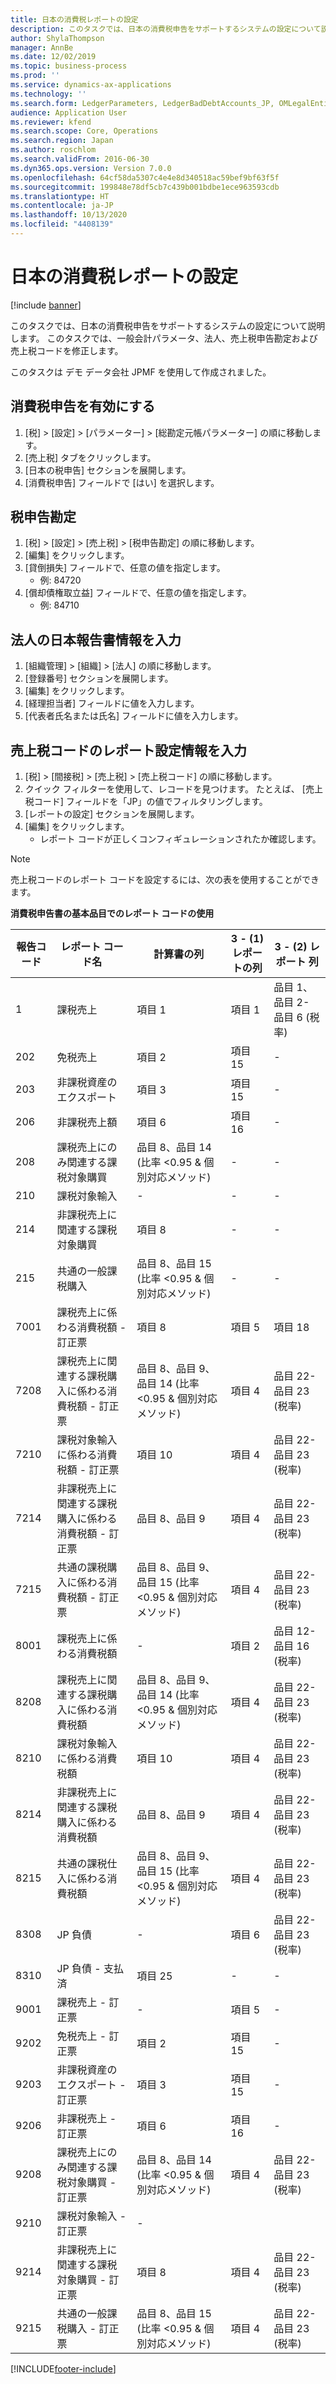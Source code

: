 ```yaml
---
title: 日本の消費税レポートの設定
description: このタスクでは、日本の消費税申告をサポートするシステムの設定について説明します。
author: ShylaThompson
manager: AnnBe
ms.date: 12/02/2019
ms.topic: business-process
ms.prod: ''
ms.service: dynamics-ax-applications
ms.technology: ''
ms.search.form: LedgerParameters, LedgerBadDebtAccounts_JP, OMLegalEntity, TaxTable
audience: Application User
ms.reviewer: kfend
ms.search.scope: Core, Operations
ms.search.region: Japan
ms.author: roschlom
ms.search.validFrom: 2016-06-30
ms.dyn365.ops.version: Version 7.0.0
ms.openlocfilehash: 64cf58da5307c4e4e8d340518ac59bef9bf63f5f
ms.sourcegitcommit: 199848e78df5cb7c439b001bdbe1ece963593cdb
ms.translationtype: HT
ms.contentlocale: ja-JP
ms.lasthandoff: 10/13/2020
ms.locfileid: "4408139"
---
```

# <a name="setup-japan-consumption-tax-report"></a>日本の消費税レポートの設定

[!include [banner](../../includes/banner.md)]

このタスクでは、日本の消費税申告をサポートするシステムの設定について説明します。 このタスクでは、一般会計パラメータ、法人、売上税申告勘定および売上税コードを修正します。 

このタスクは デモ データ会社 JPMF を使用して作成されました。




## <a name="enable-the-consumption-tax-report"></a>消費税申告を有効にする
1. [税] > [設定] > [パラメーター] > [総勘定元帳パラメーター] の順に移動します。
2. [売上税] タブをクリックします。
3. [日本の税申告] セクションを展開します。
4. [消費税申告] フィールドで [はい] を選択します。

## <a name="tax-reporting-accounts"></a>税申告勘定
1. [税] > [設定] > [売上税] > [税申告勘定] の順に移動します。
2. [編集] をクリックします。
3. [貸倒損失] フィールドで、任意の値を指定します。
    * 例: 84720  
4. [償却債権取立益] フィールドで、任意の値を指定します。
    * 例: 84710  

## <a name="enter-japan-reporting-information-for-a-legal-entity"></a>法人の日本報告書情報を入力
1. [組織管理] > [組織] > [法人] の順に移動します。
2. [登録番号] セクションを展開します。
3. [編集] をクリックします。
4. [経理担当者] フィールドに値を入力します。
5. [代表者氏名または氏名] フィールドに値を入力します。

## <a name="enter-report-setup-information-for-a-sales-tax-code"></a>売上税コードのレポート設定情報を入力
1. [税] > [間接税] > [売上税] > [売上税コード] の順に移動します。
2. クイック フィルターを使用して、レコードを見つけます。 たとえば、 [売上税コード] フィールドを「JP」の値でフィルタリングします。
3. [レポートの設定] セクションを展開します。
4. [編集] をクリックします。
    * レポート コードが正しくコンフィギュレーションされたか確認します。 
    
  > [!NOTE] 
  > 売上税コードのレポート コードを設定するには、次の表を使用することができます。     
 
**消費税申告書の基本品目でのレポート コードの使用**

| **報告コード** | **レポート コード名**                                                               | **計算書の列**                                  | **3 - (1) レポートの列**  | **3 - (2) レポート** **列**         |
|--------------------|---------------------------------------------------------------------------------------|---------------------------------------------------------------|----------------------------|----------------------------------------|
| 1                  | 課税売上                                                                         | 項目 1                                                        | 項目 1                     | 品目 1、品目 2- 品目 6 (税率) |
| 202                | 免税売上                                                                    | 項目 2                                                        | 項目 15                    | \-                                     |
| 203                | 非課税資産のエクスポート                                                         | 項目 3                                                        | 項目 15                    | \-                                     |
| 206                | 非課税売上額                                                                     | 項目 6                                                        | 項目 16                    | \-                                     |
| 208                | 課税売上にのみ関連する課税対象購買                                        | 品目 8、品目 14 (比率 \<0.95 & 個別対応メソッド)         | \-                         | \-                                     |
| 210                | 課税対象輸入                                                                        | \-                                                            | \-                         | \-                                     |
| 214                | 非課税売上に関連する課税対象購買                                         | 項目 8                                                        | \-                         | \-                                     |
| 215                | 共通の一般課税購入                                                     | 品目 8、品目 15 (比率 \<0.95 & 個別対応メソッド)         | \-                         | \-                                     |
| 7001               | 課税売上に係わる消費税額 - 訂正票                                 | 項目 8                                                        | 項目 5                     | 項目 18                                |
| 7208               | 課税売上に関連する課税購入に係わる消費税額 - 訂正票     | 品目 8、品目 9、品目 14 (比率 \<0.95 & 個別対応メソッド)  | 項目 4                     | 品目 22- 品目 23 (税率)         |
| 7210               | 課税対象輸入に係わる消費税額 - 訂正票                                | 項目 10                                                       | 項目 4                     | 品目 22- 品目 23 (税率)         |
| 7214               | 非課税売上に関連する課税購入に係わる消費税額 - 訂正票 | 品目 8、品目 9                                                | 項目 4                     | 品目 22- 品目 23 (税率)         |
| 7215               | 共通の課税購入に係わる消費税額 - 訂正票                    | 品目 8、品目 9、品目 15 (比率 \<0.95 & 個別対応メソッド) | 項目 4                     | 品目 22- 品目 23 (税率)         |
| 8001               | 課税売上に係わる消費税額                                               | \-                                                            | 項目 2                     | 品目 12- 品目 16 (税率)       |
| 8208               | 課税売上に関連する課税購入に係わる消費税額                   | 品目 8、品目 9、品目 14 (比率 \<0.95 & 個別対応メソッド) | 項目 4                     | 品目 22- 品目 23 (税率)         |
| 8210               | 課税対象輸入に係わる消費税額                                              | 項目 10                                                       | 項目 4                     | 品目 22- 品目 23 (税率)         |
| 8214               | 非課税売上に関連する課税購入に係わる消費税額               | 品目 8、品目 9                                                | 項目 4                     | 品目 22- 品目 23 (税率)         |
| 8215               | 共通の課税仕入に係わる消費税額                                  | 品目 8、品目 9、品目 15 (比率 \<0.95 & 個別対応メソッド) | 項目 4                     | 品目 22- 品目 23 (税率)         |
| 8308               | JP 負債                                                                               | \-                                                            | 項目 6                     | 品目 22- 品目 23 (税率)         |
| 8310               | JP 負債 - 支払済                                                                        | 項目 25                                                       | \-                         | \-                                     |
| 9001               | 課税売上 - 訂正票                                                           | \-                                                            | 項目 5                     | \-                                     |
| 9202               | 免税売上 - 訂正票                                                      | 項目 2                                                        | 項目 15                    | \-                                     |
| 9203               | 非課税資産のエクスポート - 訂正票                                           | 項目 3                                                        | 項目 15                    | \-                                     |
| 9206               | 非課税売上 - 訂正票                                                       | 項目 6                                                        | 項目 16                    | \-                                     |
| 9208               | 課税売上にのみ関連する課税対象購買 - 訂正票                          | 品目 8、品目 14 (比率 \<0.95 & 個別対応メソッド)         | 項目 4                     | 品目 22- 品目 23 (税率)         |
| 9210               | 課税対象輸入 - 訂正票                                                          | \-                                                            |                            |                                        |
| 9214               | 非課税売上に関連する課税対象購買 - 訂正票                           | 項目 8                                                        | 項目 4                     | 品目 22- 品目 23 (税率)         |
| 9215               | 共通の一般課税購入 - 訂正票                                       | 品目 8、品目 15 (比率 \<0.95 & 個別対応メソッド)         | 項目 4                     | 品目 22- 品目 23 (税率)         |



[!INCLUDE[footer-include](../../../includes/footer-banner.md)]